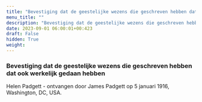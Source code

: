 ```yaml
---
title: "Bevestiging dat de geestelijke wezens die geschreven hebben dat ook werkelijk gedaan hebben"
menu_title: ""
description: "Bevestiging dat de geestelijke wezens die geschreven hebben dat ook werkelijk gedaan hebben"
date: 2023-09-01 06:00:01+00:423
draft: False
hidden: True
weight:
---
```

### Bevestiging dat de geestelijke wezens die geschreven hebben dat ook werkelijk gedaan hebben

Helen Padgett - ontvangen door James Padgett op 5 januari 1916, Washington, DC, USA.
